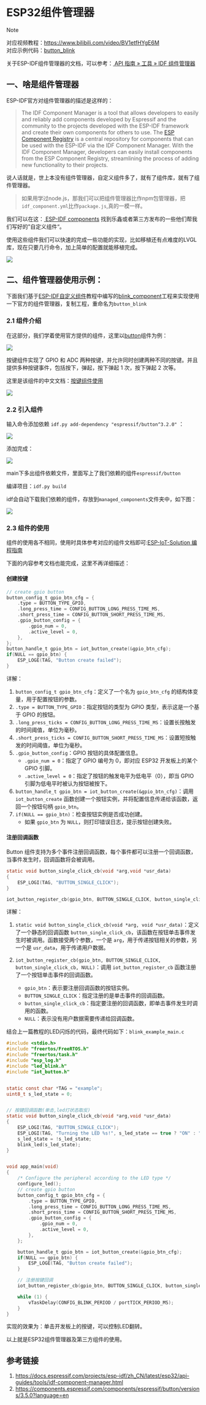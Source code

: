 # ESP32组件管理器

> [!NOTE]
> 对应视频教程：https://www.bilibili.com/video/BV1etfHYgE6M <br>
> 对应示例代码：[button_blink](https://github.com/DuRuofu/ESP32-Guide-Code/tree/master/02.idf_basic/04/button_blink)

关于ESP-IDF组件管理器的文档，可以参考：[ API 指南 » 工具 » IDF 组件管理器](https://docs.espressif.com/projects/esp-idf/zh_CN/stable/esp32/api-guides/tools/idf-component-manager.html)
## 一、啥是组件管理器

ESP-IDF官方对组件管理器的描述是这样的：

> The IDF Component Manager is a tool that allows developers to easily and reliably add components developed by Espressif and the community to the projects developed with the ESP-IDF framework and create their own components for others to use.
>The [ESP Component Registry](https://components.espressif.com/) is a central repository for components that can be used with the ESP-IDF via the IDF Component Manager.
>With the IDF Component Manager, developers can easily install components from the ESP Component Registry, streamlining the process of adding new functionality to their projects.

说人话就是，世上本没有组件管理器，自定义组件多了，就有了组件库，就有了组件管理器。

> 如果用学过node.js，那我们可以把组件管理器比作npm包管理器，把`idf_component.yml`比作`package.js`,真的一模一样。

我们可以在这：[ ESP-IDF components](https://components.espressif.com)  找到乐鑫或者第三方发布的一些他们帮我们写好的”自定义组件“。

使用这些组件我们可以快速的完成一些功能的实现，比如移植还有点难度的LVGL库，现在只要几行命令，加上简单的配置就能移植完成。

![](attachments/20240219001357.png)


## 二、组件管理器使用示例：

下面我们基于[ESP-IDF自定义组件](../2.3-ESP-IDF自定义组件/ESP-IDF自定义组件.md)教程中编写的[blink_component](https://github.com/DuRuofu/ESP32-Guide-Code/tree/master/02.idf_basic/03/blink_component)工程来实现使用一下官方的组件管理器，复制工程，重命名为`button_blink`

### 2.1 组件介绍

在这部分，我们学着使用官方提供的组件，这里以[button](https://components.espressif.com/components/espressif/button?language=en)组件为例：

![](attachments/20240229163020.png)

按键组件实现了 GPIO 和 ADC 两种按键，并允许同时创建两种不同的按键。并且提供多种按键事件，包括按下，弹起，按下弹起 1 次，按下弹起 2 次等。

这里是该组件的中文文档：[按键组件使用](https://docs.espressif.com/projects/esp-iot-solution/zh_CN/latest/input_device/button.html)

![](attachments/20240229163215.png)


### 2.2 引入组件

输入命令添加依赖   `idf.py add-dependency "espressif/button^3.2.0"`  ：

![](attachments/20240229164040.png)

添加完成：

![](attachments/20240229164107.png)

main下多出组件依赖文件，里面写上了我们依赖的组件`espressif/button`

编译项目：`idf.py build`

idf会自动下载我们依赖的组件，存放到`managed_components`文件夹中，如下图：

![](attachments/20240229164459.png)

### 2.3 组件的使用

组件的使用各不相同，使用时具体参考对应的组件文档即可:[ESP-IoT-Solution 编程指南](https://docs.espressif.com/projects/esp-iot-solution/zh_CN/latest/index.html)

下面的内容参考文档也能完成，这里不再详细描述：

#### 创建按键

``` c
// create gpio button
button_config_t gpio_btn_cfg = {
    .type = BUTTON_TYPE_GPIO,
    .long_press_time = CONFIG_BUTTON_LONG_PRESS_TIME_MS,
    .short_press_time = CONFIG_BUTTON_SHORT_PRESS_TIME_MS,
    .gpio_button_config = {
        .gpio_num = 0,
        .active_level = 0,
    },
};
button_handle_t gpio_btn = iot_button_create(&gpio_btn_cfg);
if(NULL == gpio_btn) {
    ESP_LOGE(TAG, "Button create failed");
}

```

详解：

1. `button_config_t gpio_btn_cfg`：定义了一个名为 `gpio_btn_cfg` 的结构体变量，用于配置按钮的参数。
2. `.type = BUTTON_TYPE_GPIO`：指定按钮的类型为 GPIO 类型，表示这是一个基于 GPIO 的按钮。
3. `.long_press_ticks = CONFIG_BUTTON_LONG_PRESS_TIME_MS`：设置长按触发的时间阈值，单位为毫秒。
4. `.short_press_ticks = CONFIG_BUTTON_SHORT_PRESS_TIME_MS`：设置短按触发的时间阈值，单位为毫秒。
5. `.gpio_button_config`：GPIO 按钮的具体配置信息。
    - `.gpio_num = 0`：指定了 GPIO 编号为 0，即对应 ESP32 开发板上的某个 GPIO 引脚。
    - `.active_level = 0`：指定了按钮的触发电平为低电平（0），即当 GPIO 引脚为低电平时被认为按钮被按下。
6. `button_handle_t gpio_btn = iot_button_create(&gpio_btn_cfg)`：调用 `iot_button_create` 函数创建一个按钮实例，并将配置信息传递给该函数，返回一个按钮句柄 `gpio_btn`。
7. `if(NULL == gpio_btn)`：检查按钮实例是否成功创建。
    - 如果 `gpio_btn` 为 `NULL`，则打印错误日志，提示按钮创建失败。
      
 
#### 注册回调函数

Button 组件支持为多个事件注册回调函数，每个事件都可以注册一个回调函数，当事件发生时，回调函数将会被调用。

``` c
static void button_single_click_cb(void *arg,void *usr_data)
{
    ESP_LOGI(TAG, "BUTTON_SINGLE_CLICK");
}

iot_button_register_cb(gpio_btn, BUTTON_SINGLE_CLICK, button_single_click_cb,NULL);

```

详解：
1. `static void button_single_click_cb(void *arg, void *usr_data)`：定义了一个静态的回调函数 `button_single_click_cb`，该函数在按钮单击事件发生时被调用。函数接受两个参数，一个是 `arg`，用于传递按钮相关的参数，另一个是 `usr_data`，用于传递用户数据。
    
2. `iot_button_register_cb(gpio_btn, BUTTON_SINGLE_CLICK, button_single_click_cb, NULL)`：调用 `iot_button_register_cb` 函数注册了一个按钮单击事件的回调函数。
    - `gpio_btn`：表示要注册回调函数的按钮实例。
    - `BUTTON_SINGLE_CLICK`：指定注册的是单击事件的回调函数。
    - `button_single_click_cb`：指定要注册的回调函数，即单击事件发生时调用的函数。
    - `NULL`：表示没有用户数据需要传递给回调函数。


结合上一篇教程的LED闪烁的代码，最终代码如下：`blink_example_main.c`

``` c
#include <stdio.h>
#include "freertos/FreeRTOS.h"
#include "freertos/task.h"
#include "esp_log.h"
#include "led_blink.h"
#include "iot_button.h"


static const char *TAG = "example";
uint8_t s_led_state = 0;


// 按键回调函数(单击,led灯状态取反)
static void button_single_click_cb(void *arg,void *usr_data)
{
    ESP_LOGI(TAG, "BUTTON_SINGLE_CLICK");
    ESP_LOGI(TAG, "Turning the LED %s!", s_led_state == true ? "ON" : "OFF");
    s_led_state = !s_led_state;
    blink_led(s_led_state);
}


void app_main(void)
{
    /* Configure the peripheral according to the LED type */
    configure_led();
    // create gpio button
    button_config_t gpio_btn_cfg = {
        .type = BUTTON_TYPE_GPIO,
        .long_press_time = CONFIG_BUTTON_LONG_PRESS_TIME_MS,
        .short_press_time = CONFIG_BUTTON_SHORT_PRESS_TIME_MS,
        .gpio_button_config = {
            .gpio_num = 0,
            .active_level = 0,
        },
    };

    button_handle_t gpio_btn = iot_button_create(&gpio_btn_cfg);
    if(NULL == gpio_btn) {
        ESP_LOGE(TAG, "Button create failed");
    }

    // 注册按键回调
    iot_button_register_cb(gpio_btn, BUTTON_SINGLE_CLICK, button_single_click_cb,NULL);

    while (1) {
        vTaskDelay(CONFIG_BLINK_PERIOD / portTICK_PERIOD_MS);
    }
}


```

实现的效果为：单击开发板上的按键，可以控制LED翻转。

以上就是ESP32组件管理器及第三方组件的使用。
## 参考链接

1. https://docs.espressif.com/projects/esp-idf/zh_CN/latest/esp32/api-guides/tools/idf-component-manager.html
2. https://components.espressif.com/components/espressif/button/versions/3.5.0?language=en